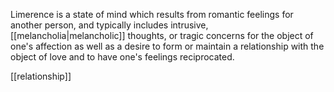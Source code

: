 Limerence is a state of mind which results from romantic feelings for another person, and typically includes intrusive, [[melancholia|melancholic]] thoughts, or tragic concerns for the object of one's affection as well as a desire to form or maintain a relationship with the object of love and to have one's feelings reciprocated.

[[relationship]]